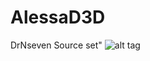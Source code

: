 # AlessaD3D
DrNseven Source 
set"
![alt tag](https://github.com/alessa0008/AlessaD3D/blob/master/menu.png)
